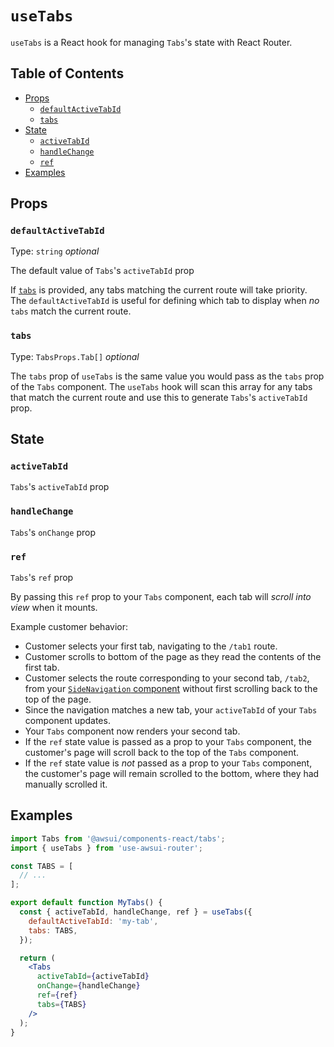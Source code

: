 # `useTabs`

`useTabs` is a React hook for managing `Tabs`'s state with React Router.

## Table of Contents

- [Props](#props)
  - [`defaultActiveTabId`](#defaultactivetabid)
  - [`tabs`](#tabs)
- [State](#state)
  - [`activeTabId`](#activetabid)
  - [`handleChange`](#handlechange)
  - [`ref`](#ref)
- [Examples](#examples)

## Props

### `defaultActiveTabId`

Type: `string` _optional_

The default value of `Tabs`'s `activeTabId` prop

If [`tabs`](#tabs) is provided, any tabs matching the current route will take
priority. The `defaultActiveTabId` is useful for defining which tab to display
when _no_ `tabs` match the current route.

### `tabs`

Type: `TabsProps.Tab[]` _optional_

The `tabs` prop of `useTabs` is the same value you would pass as the `tabs` prop
of the `Tabs` component. The `useTabs` hook will scan this array for any tabs
that match the current route and use this to generate `Tabs`'s `activeTabId`
prop.

## State

### `activeTabId`

`Tabs`'s `activeTabId` prop

### `handleChange`

`Tabs`'s `onChange` prop

### `ref`

`Tabs`'s `ref` prop

By passing this `ref` prop to your `Tabs` component, each tab will
_scroll into view_ when it mounts.

Example customer behavior:

- Customer selects your first tab, navigating to the `/tab1` route.
- Customer scrolls to bottom of the page as they read the contents of the first
  tab.
- Customer selects the route corresponding to your second tab, `/tab2`, from
  your
  [`SideNavigation` component](https://github.com/CharlesStover/use-awsui-router/blob/master/docs/use-side-navigation.md)
  without first scrolling back to the top of the page.
- Since the navigation matches a new tab, your `activeTabId` of your `Tabs`
  component updates.
- Your `Tabs` component now renders your second tab.
- If the `ref` state value is passed as a prop to your `Tabs` component, the
  customer's page will scroll back to the top of the `Tabs` component.
- If the `ref` state value is _not_ passed as a prop to your `Tabs` component,
  the customer's page will remain scrolled to the bottom, where they had
  manually scrolled it.

## Examples

```jsx
import Tabs from '@awsui/components-react/tabs';
import { useTabs } from 'use-awsui-router';

const TABS = [
  // ...
];

export default function MyTabs() {
  const { activeTabId, handleChange, ref } = useTabs({
    defaultActiveTabId: 'my-tab',
    tabs: TABS,
  });

  return (
    <Tabs
      activeTabId={activeTabId}
      onChange={handleChange}
      ref={ref}
      tabs={TABS}
    />
  );
}
```
